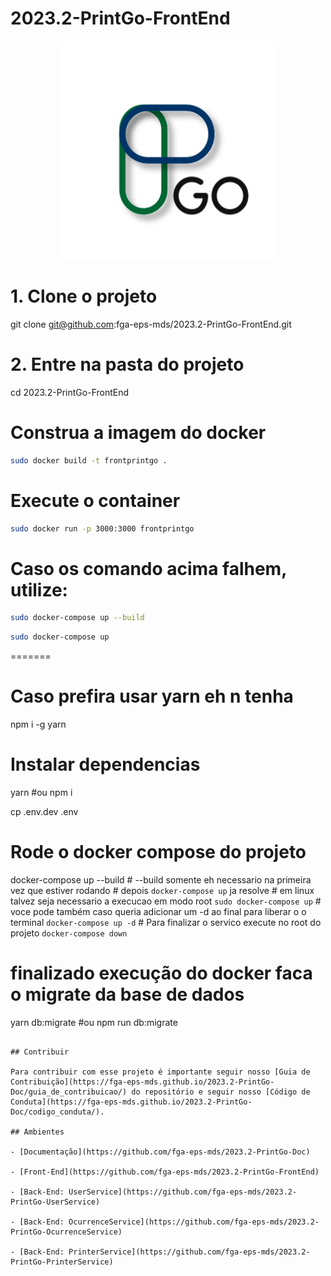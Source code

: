 # 2023.2-PrintGo-FrontEnd

<div align="center">
     <img src="assets/logoPrintGo.svg" height="350px" width="350px">
</div>

# 1. Clone o projeto
git clone git@github.com:fga-eps-mds/2023.2-PrintGo-FrontEnd.git

# 2. Entre na pasta do projeto
cd 2023.2-PrintGo-FrontEnd

# Construa a imagem do docker 
```bash 
sudo docker build -t frontprintgo .
```
# Execute o container
```bash 
sudo docker run -p 3000:3000 frontprintgo 
```
# Caso os comando acima falhem, utilize:
```bash 
sudo docker-compose up --build
```
```bash 
sudo docker-compose up
```
=======
# Caso prefira usar yarn eh n tenha
npm i -g yarn

# Instalar dependencias
yarn
    #ou
npm i

cp .env.dev .env

# Rode o docker compose do projeto
docker-compose up --build
    # --build somente eh necessario na primeira vez que estiver rodando
    # depois `docker-compose up` ja resolve
    # em linux talvez seja necessario a execucao em modo root `sudo docker-compose up`
    # voce pode também caso queria adicionar um -d ao final para liberar o o terminal `docker-compose up -d`
    # Para finalizar o servico execute no root do projeto `docker-compose down`

# finalizado execução do docker faca o migrate da base de dados
yarn db:migrate
    #ou
npm run db:migrate
```

## Contribuir

Para contribuir com esse projeto é importante seguir nosso [Guia de Contribuição](https://fga-eps-mds.github.io/2023.2-PrintGo-Doc/guia_de_contribuicao/) do repositório e seguir nosso [Código de Conduta](https://fga-eps-mds.github.io/2023.2-PrintGo-Doc/codigo_conduta/).

## Ambientes

- [Documentação](https://github.com/fga-eps-mds/2023.2-PrintGo-Doc)

- [Front-End](https://github.com/fga-eps-mds/2023.2-PrintGo-FrontEnd)

- [Back-End: UserService](https://github.com/fga-eps-mds/2023.2-PrintGo-UserService)

- [Back-End: OcurrenceService](https://github.com/fga-eps-mds/2023.2-PrintGo-OcurrenceService)

- [Back-End: PrinterService](https://github.com/fga-eps-mds/2023.2-PrintGo-PrinterService)